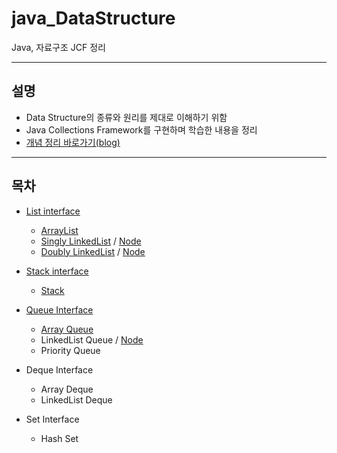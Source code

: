 # java_DataStructure
Java, 자료구조 JCF 정리

---

## 설명
- Data Structure의 종류와 원리를 제대로 이해하기 위함
- Java Collections Framework를 구현하며 학습한 내용을 정리
- [개념 정리 바로가기(blog)](https://blog.naver.com/pinktenshi/222309254165)

---

## 목차
- [List interface](./data_00_interface/List.java)
  - [ArrayList](./data_01_ArrayList/ArrayList.java)
  - [Singly LinkedList](./data_02_LinkedList/SinglyLinkedList.java) / [Node](./data_02_LinkedList/SinglyNode.java)
  - [Doubly LinkedList](./data_02_LinkedList/DoublyLinkedList.java) / [Node](./data_02_LinkedList/DoublyNode.java)

- [Stack interface](./data_00_interface/Stack.java)
  - [Stack](./data_03_Stack/Stack.java)

- [Queue Interface](./data_00_interface/Queue.java)
  - [Array Queue](./data_04_Queue/ArrayQueue.java)
  - LinkedList Queue / [Node](./data_04_Queue/SinglyNode.java)
  - Priority Queue

- Deque Interface
  - Array Deque
  - LinkedList Deque

- Set Interface
  - Hash Set
